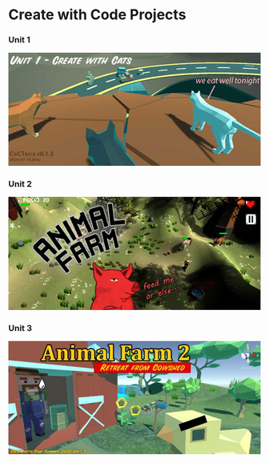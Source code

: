 # Create with Code Projects

### Unit 1
[![Unit 1](/images/unit1_splash_572x256.jpg)](CwCTruck_0_1_5/index.html)
### Unit 2
[![Unit 2](/images/af1_splash_572x256.jpg)](CwCTruck_0_1_5/index.html)
### Unit 3
[![Unit 3](/images/af2_splash_572x256.jpg)](CwCTruck_0_1_5/index.html)
